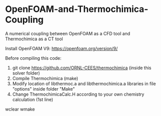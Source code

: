 # OpenFOAM-and-Thermochimica-Coupling
A numerical coupling between OpenFOAM as a CFD tool and Thermochimica as a CT tool

Install OpenFOAM V9: https://openfoam.org/version/9/

Before compiling this code:

1) git clone https://github.com/ORNL-CEES/thermochimica (inside this solver folder)
2) Compile Thermochimica (make)
3) Modify location of libthermoc.a and libthermochimica.a libraries in file "options" inside folder "Make"
4) Change ThermochimicaCalc.H according to your own chemistry calculation (1st line)

wclear
wmake
